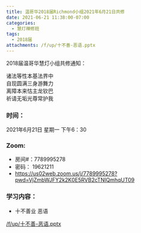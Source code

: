 ```yaml
---
title: 温哥华2018届Richmond小组2021年6月21日共修
date: 2021-06-21 11:38:00-07:00
categories:
  - 慧灯禅修班
tags:
  - 2018届
attachments: /f/up/十不善-恶语.pptx
---
```

2018届温哥华慧灯小组共修通知：

诸法等性本基法界中  
自现圆满三身游舞力  
离障本来怙主龙钦巴  
祈请无垢光尊常护我  

### 时间：
2021年6月21日 星期一 下午6：30

### Zoom:

- 房间#：7789995278 
- 密码： 19621211
- <https://us02web.zoom.us/j/7789995278?pwd=VjZmbWJFY2k2K0E5RVB2cTNIQmhqUT09>


### 学习内容：

- 十不善业 恶语 

[/f/up/十不善-恶语.pptx](/f/up/十不善-恶语.pptx)
